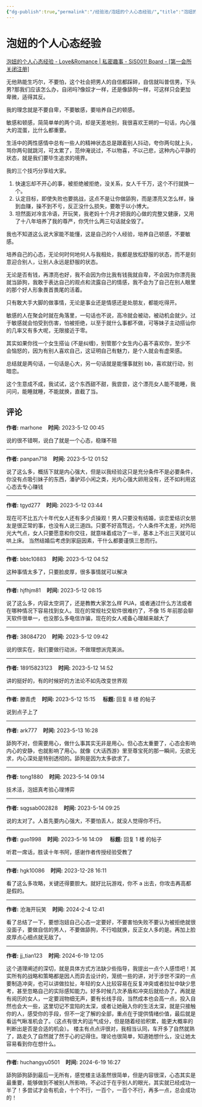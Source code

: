 ```yaml
---
{"dg-publish":true,"permalink":"/经验池/泡妞的个人心态经验/","title":"泡妞的个人心态经验","tags":["恋爱技巧","心态建设","男性自信"],"created":"2025-02-16T15:38:24.000+08:00","updated":"2025-02-16T16:16:48.958+08:00"}
---
```



# 泡妞的个人心态经验

[泡妞的个人心态经验 - Love&Romance | 私密趣事 - SiS001! Board - [第一会所 关闭注册]](https://sis001.com/forum/viewthread.php?tid=11636185&extra=)

无他熟能生巧尔，不要怕，这个社会把男人的自信都踩碎，自信就叫普信男，下头男?那我们应该怎么办，自闭吗?像奴才一样，还是像舔狗一样，可这样只会更加卑微，适得其反。

我的理念就是不要自卑，不要敏感，要培养自己的顿感。

敏感和顿感，简简单单的两个词，却是天差地别，我很喜欢王朔的一句话，内心强大的混蛋，比什么都重要。

生活中的两性感情中总有一些人的精神状态总是跟着别人抖动，夸你两句就上头，骂你两句就跳河，可太累了，范仲淹说过，不以物喜，不以己悲，这种内心平静的状态，就是我们要毕生追求的境界。

我的三个技巧分享给大家。

1. 快速忘却不开心的事，被拒绝被拒绝，没关系，女人千千万，这个不行就换一个。
2. 认定目标，即使失败也要挑战，这点不是让你做舔狗，而是漂亮又怎么样，操到血赚，操不到不亏，反正没什么损失，要敢于以小博大。
3. 坦然面对冷言冷语，开玩笑，我老妈十个月才把我的心做的完整又健康，又用了十八年培养了我的尊严，你凭什么两三句话就全毁了。

我也不知道这么说大家能不能懂，这是自己的个人经验，培养自己顿感，不要敏感。

培养自己的心态，无论何时何地何人与我相处，我都是放松舒服的状态，而不是刻意迎合别人，让别人永远是舒服的状态。

无论是否有钱，再漂亮也好，我不会因为你比我有钱我就自卑，不会因为你漂亮我就当舔狗，我敢于表达自己的观点和流露自己的情感，我不会为了自己在别人眼里的那个好人形象畏首畏尾的活着。

只有敢大手大脚的做事情，无论是事业还是情感还是处朋友，都能吃得开。

敏感的人在聚会时就在角落里，一句话也不说，高冷就会被动，被动机会就少。过于敏感就会怕受到伤害，怕被拒绝，以至于就什么事都不做，可等妹子主动搭讪你的几率又有多大呢，无限接近于零。

其实如果你找一个女生搭讪 (不是纠缠)，别管那个女生内心喜不喜欢你，至少不会恼怒的，因为有别人喜欢自己，这证明自己有魅力，是个人就会有虚荣感。

总结就是两句话，一句话是心大，另一句话就是能懂事就别 bb，喜欢就行动，别暗恋。

这个生意成不成，我试试，这个东西甜不甜，我尝尝，这个漂亮女人能不能睡，我问问，能睡就睡，不能就换，直截了当。

## 评论

**作者:** marhone    **时间:** 2023-5-12 00:45

说的很不错啊，说白了就是一个心态，稳赚不赔

---

**作者:** panpan718    **时间:** 2023-5-12 01:52

说了这么多，概括下就是内心强大，但是以我经验这只是充分条件不是必要条件，你没有点吸引妹子的东西，潘驴邓小闲之类，光内心强大卵用没有，还不如利用这心态去专心赚钱

---

**作者:** tgyd277    **时间:** 2023-5-12 03:44

现在可不比五六十年代女人还有多少贞操观！男人只要没有结婚，谈恋爱结识女朋友是很正常的事，也没有人说三道四。只要不好高骛远，个人条件不太差，对外阳光大气点，女人只要愿意和你交往，就意味着成功了一半，基本上不出三天就可以哄上床。
当然结婚后考虑到家庭因素，干什么都要谨慎三思而行。

---

**作者:** bbtc10883    **时间:** 2023-5-12 04:52

这种事情太多了，只要脸皮厚，很多事情就可以解决

---

**作者:** hjfhjm81    **时间:** 2023-5-12 08:15

说了这么多，内容太空洞了，还是教教大家怎么样 PUA，或者通过什么方法或者在哪种情况下容易找到女人。现在的常规社交软件很难约了，不像 15 年前那会聊天软件很单一，也没那么多电信诈骗，现在的女人戒备心理越来越大了

---

**作者:** 38084720    **时间:** 2023-5-12 09:42

说的很实在，我们要做行动派，不做理想派完美派。

---

**作者:** 18915823123    **时间:** 2023-5-12 14:52

讲的挺好的，有的时候好的方法论不如先改变世界观

---

**作者:** 滕青虎    **时间:** 2023-5-12 15:15     **标题:** 回复 8 楼 的帖子

说到点子上了

---

**作者:** ark777    **时间:** 2023-5-13 16:28

舔狗不对，但需要用心，做什么事其实无非是用心。但心态太重要了，心态会影响内心的安静，也就影响了用心。就像《大话西游》里至尊宝死的那一瞬间，无欲无求，内心深处是特别透彻的。舔狗是因为太多欲求了。

---

**作者:** tong1880    **时间:** 2023-5-14 09:14

技术活，泡妞真考验心理博弈

---

**作者:** sqgsab002828    **时间:** 2023-5-14 09:25

说的太对了。人首先要内心强大，不要怕丢人，就没人觉得你不行。

---

**作者:** guo1998    **时间:** 2023-5-16 14:09     **标题:** 回复 1 楼 的帖子

听君一席话，胜读十年书阿，感谢作者传授经验受教了

---

**作者:** hgk10086    **时间:** 2023-12-28 16:11

看了这么多攻略，关键还得要胆大。就好比玩游戏，你不 a 出去，你攻击再高都是假的。

---

**作者:** 沧海开玩笑    **时间:** 2024-2-4 12:41

看了总结了一下，要想泡妞自己心态一定要好，不要害怕失败不要认为被拒绝就很没面子，要做自信的男人，不要做舔狗，不行咱就换，反正女人多的是。再加上脸皮厚点心细点就无敌了。

---

**作者:** jj_tian123    **时间:** 2024-6-19 12:05

这个道理阐述的深切，就是具体方式方法缺少些指导，我提出一点个人感悟吧！其实所有的战略和策略都是因人而异去设计的，笼统一些的讲，对于涉世不深的一点要制造冲突，也可以讲做拉扯，年轻的女人比较容易在反复冲突或者拉扯中缺少思考，甚至忽略自己的实际感知能力。好多时候几次矛盾和冲突后就给办了。再就是有阅历的女人，一定要润物细无声，要有长线手段，当然成本也会高一点，投入自然也会大一些，这里切记不宜陷的太深，或者让她融入你的生活太深，就是只接触你的人，感受你的手段，但不一定了解的全部，重点在于提供情绪价值，最后就是看运气瞅准机会了。（这点有很大的运气成分，但是随着经验积累，能更大概率的判断出是否是合适的机会）。
楼主有点点评很对，我相当认同，车开多了自然就熟了，路走久了自然就了然于心的记得住。理论也很简单，知道她想什么，没让她太容易看到你在想什么。

---

**作者:** huchangyu0501    **时间:** 2024-6-19 16:27

舔狗舔狗舔到最后一无所有，感觉楼主话虽然很简单，但是内容很深，心态其实是最重要，能够做到不被别人所影响，不必过于在乎别人的眼光，其实就已经成功一半了！多尝试才会有机会，十个不行，一百个，一百个不行，再多一点，总会成功的！